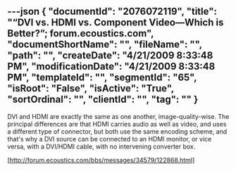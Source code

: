 ---json
{
  "documentId": "2076072119",
  "title": "“DVI vs. HDMI vs. Component Video—Which is Better?”; forum.ecoustics.com",
  "documentShortName": "",
  "fileName": "",
  "path": "",
  "createDate": "4/21/2009 8:33:48 PM",
  "modificationDate": "4/21/2009 8:33:48 PM",
  "templateId": "",
  "segmentId": "65",
  "isRoot": "False",
  "isActive": "True",
  "sortOrdinal": "",
  "clientId": "",
  "tag": ""
}
---

DVI and HDMI are exactly the same as one another, image-quality-wise. The principal differences are that HDMI carries audio as well as video, and uses a different type of connector, but both use the same encoding scheme, and that's why a DVI source can be connected to an HDMI monitor, or vice versa, with a DVI/HDMI cable, with no intervening converter box.

[http://forum.ecoustics.com/bbs/messages/34579/122868.html]
